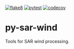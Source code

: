 [![flake8](https://github.com/metno/py-sar-wind/actions/workflows/syntax.yml/badge.svg)](https://github.com/metno/py-sar-wind/actions/workflows/syntax.yml)
[![pytest](https://github.com/metno/py-sar-wind/actions/workflows/pytest.yml/badge.svg)](https://github.com/metno/py-sar-wind/actions/workflows/pytest.yml)
[![codecov](https://codecov.io/gh/metno/py-sar-wind/graph/badge.svg?token=fuO0XONBOp)](https://codecov.io/gh/metno/py-sar-wind)

# py-sar-wind

Tools for SAR wind processing.
